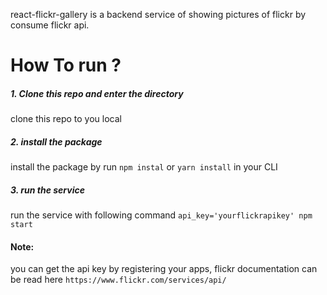 react-flickr-gallery is a backend service of showing pictures of flickr by consume flickr api. 

# How To run ?

  ##### 1. Clone this repo and enter the directory
  clone this repo to you local
  ##### 2. install the package
  install the package by run `npm instal` or `yarn install` in your CLI
  ##### 3. run the service 
  run the service with following command  `api_key='yourflickrapikey' npm start`

 #### Note:
 you can get the api key by registering your apps, flickr documentation can be read here `https://www.flickr.com/services/api/`